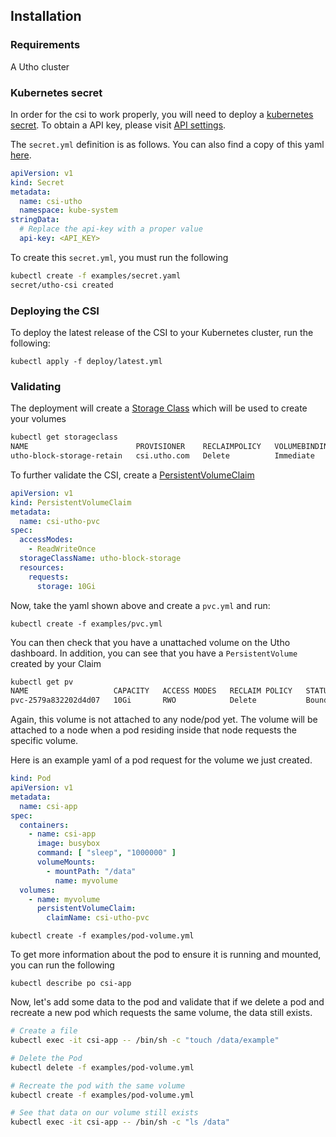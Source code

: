 ## Installation

### Requirements

A Utho cluster

### Kubernetes secret

In order for the csi to work properly, you will need to deploy a
[kubernetes secret](https://kubernetes.io/docs/concepts/configuration/secret/).
To obtain a API key, please visit
[API settings](https://console.utho.com/api).

The `secret.yml` definition is as follows. You can also find a copy of this yaml
[here](secret.yml).

```yaml
apiVersion: v1
kind: Secret
metadata:
  name: csi-utho
  namespace: kube-system
stringData:
  # Replace the api-key with a proper value
  api-key: <API_KEY>
```

To create this `secret.yml`, you must run the following

```sh
kubectl create -f examples/secret.yaml
secret/utho-csi created
```

### Deploying the CSI

To deploy the latest release of the CSI to your Kubernetes cluster, run the
following:

`kubectl apply -f deploy/latest.yml`

### Validating

The deployment will create a
[Storage Class](https://kubernetes.io/docs/concepts/storage/storage-classes/)
which will be used to create your volumes

```sh
kubectl get storageclass
NAME                        PROVISIONER    RECLAIMPOLICY   VOLUMEBINDINGMODE   ALLOWVOLUMEEXPANSION   AGE
utho-block-storage-retain   csi.utho.com   Delete          Immediate           false                  131m
```

To further validate the CSI, create a
[PersistentVolumeClaim](https://kubernetes.io/docs/concepts/storage/persistent-volumes/)

```yaml
apiVersion: v1
kind: PersistentVolumeClaim
metadata:
  name: csi-utho-pvc
spec:
  accessModes:
    - ReadWriteOnce
  storageClassName: utho-block-storage
  resources:
    requests:
      storage: 10Gi
```

Now, take the yaml shown above and create a `pvc.yml` and run:

`kubectl create -f examples/pvc.yml`

You can then check that you have a unattached volume on the Utho dashboard. In
addition, you can see that you have a `PersistentVolume` created by your Claim

```sh
kubectl get pv
NAME                   CAPACITY   ACCESS MODES   RECLAIM POLICY   STATUS   CLAIM          STORAGECLASS          AGE
pvc-2579a832202d4d07   10Gi       RWO            Delete           Bound    csi-utho-pvc   utho-block-storage    2s
```

Again, this volume is not attached to any node/pod yet. The volume will be
attached to a node when a pod residing inside that node requests the specific
volume.

Here is an example yaml of a pod request for the volume we just created.

```yaml
kind: Pod
apiVersion: v1
metadata:
  name: csi-app
spec:
  containers:
    - name: csi-app
      image: busybox
      command: [ "sleep", "1000000" ]
      volumeMounts:
        - mountPath: "/data"
          name: myvolume
  volumes:
    - name: myvolume
      persistentVolumeClaim:
        claimName: csi-utho-pvc
```

`kubectl create -f examples/pod-volume.yml`

To get more information about the pod to ensure it is running and mounted, you
can run the following

`kubectl describe po csi-app`

Now, let's add some data to the pod and validate that if we delete a pod and
recreate a new pod which requests the same volume, the data still exists.

```sh
# Create a file
kubectl exec -it csi-app -- /bin/sh -c "touch /data/example"

# Delete the Pod
kubectl delete -f examples/pod-volume.yml

# Recreate the pod with the same volume
kubectl create -f examples/pod-volume.yml

# See that data on our volume still exists
kubectl exec -it csi-app -- /bin/sh -c "ls /data"
```

